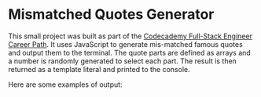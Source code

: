 # Mismatched Quotes Generator
This small project was built as part of the [Codecademy Full-Stack Engineer Career Path](https://www.codecademy.com/career-journey/full-stack-engineer). It uses JavaScript to generate mis-matched famous quotes and output them to the terminal.
The quote parts are defined as arrays and a number is randomly generated to select each part. The result is then returned as a template literal and printed to the console.

Here are some examples of output: